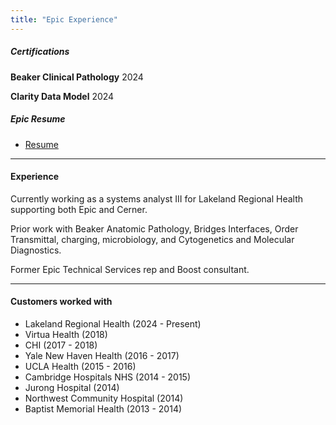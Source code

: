 ```yaml
---
title: "Epic Experience" 
---
```


##### Certifications

**Beaker Clinical Pathology** 2024

**Clarity Data Model** 2024

##### Epic Resume

+ [Resume](AmeerHelmi_Resume_Epic.pdf)

--- 

#### Experience

Currently working as a systems analyst III for Lakeland Regional Health supporting both Epic and Cerner.

Prior work with Beaker Anatomic Pathology, Bridges Interfaces, Order Transmittal, charging, microbiology, and Cytogenetics and Molecular Diagnostics.

Former Epic Technical Services rep and Boost consultant.

---



#### Customers worked with

- Lakeland Regional Health (2024 - Present)
- Virtua Health (2018)
- CHI (2017 - 2018)
- Yale New Haven Health (2016 - 2017)
- UCLA Health (2015 - 2016)
- Cambridge Hospitals NHS (2014 - 2015)
- Jurong Hospital (2014)
- Northwest Community Hospital (2014)
- Baptist Memorial Health (2013 - 2014)